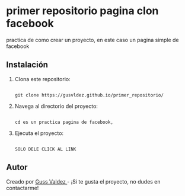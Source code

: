 # primer repositorio pagina clon facebook

practica de como crear un proyecto, en este caso un pagina simple de facebook

## Instalación

1. Clona este repositorio:

    ```

    git clone https://gusvldez.github.io/primer_repositorio/

    ```

2. Navega al directorio del proyecto:

    ```

    cd es un practica pagina de facebook, 

    ```

3. Ejecuta el proyecto:

    ```

    SOLO DELE CLICK AL LINK

    ```

## Autor

Creado por [Guss Valdez ](https://github.com/tuusuario) - ¡Si te gusta el proyecto, no dudes en contactarme!
